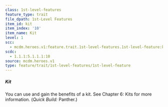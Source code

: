 ```yaml
---
class: 1st-level-features
feature_type: trait
file_dpath: 1st-Level Features
item_id: kit
item_index: '10'
item_name: Kit
level: 1
scc:
  - mcdm.heroes.v1:feature.trait.1st-level-features.1st-level-feature:kit
scdc:
  - 1.1.1:5.1.1.1:10
source: mcdm.heroes.v1
type: feature/trait/1st-level-features/1st-level-feature
---
```


##### Kit

You can use and gain the benefits of a kit. See Chapter 6: Kits for more information. (*Quick Build:* Panther.)
